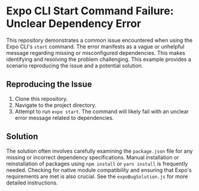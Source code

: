 # Expo CLI Start Command Failure: Unclear Dependency Error

This repository demonstrates a common issue encountered when using the Expo CLI's `start` command. The error manifests as a vague or unhelpful message regarding missing or misconfigured dependencies. This makes identifying and resolving the problem challenging.  This example provides a scenario reproducing the issue and a potential solution.

## Reproducing the Issue

1. Clone this repository.
2. Navigate to the project directory.
3. Attempt to run `expo start`. The command will likely fail with an unclear error message related to dependencies.

## Solution

The solution often involves carefully examining the `package.json` file for any missing or incorrect dependency specifications.  Manual installation or reinstallation of packages using `npm install` or `yarn install` is frequently needed. Checking for native module compatibility and ensuring that Expo's requirements are met is also crucial. See the `expoBugSolution.js` for more detailed instructions.